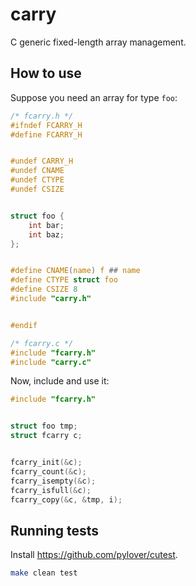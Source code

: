 # carry

C generic fixed-length array management.


## How to use

Suppose you need an array for type `foo`:


```c
/* fcarry.h */
#ifndef FCARRY_H
#define FCARRY_H


#undef CARRY_H
#undef CNAME
#undef CTYPE
#undef CSIZE


struct foo {
    int bar;
    int baz;
};


#define CNAME(name) f ## name
#define CTYPE struct foo
#define CSIZE 8
#include "carry.h"


#endif
```

```c
/* fcarry.c */
#include "fcarry.h"
#include "carry.c"
```

Now, include and use it:

```c
#include "fcarry.h"


struct foo tmp;
struct fcarry c;


fcarry_init(&c);
fcarry_count(&c);
fcarry_isempty(&c);
fcarry_isfull(&c);
fcarry_copy(&c, &tmp, i);
```

## Running tests

Install https://github.com/pylover/cutest.


```bash
make clean test
```
